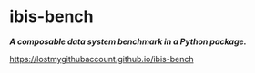 # ibis-bench

***A composable data system benchmark in a Python package.***

https://lostmygithubaccount.github.io/ibis-bench
